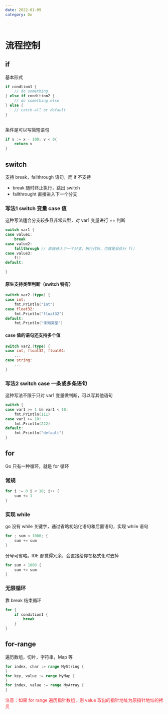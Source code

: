 ```yaml
---
date: 2022-01-09
category: Go

---
```


# 流程控制

## if

基本形式

```go
if condtion1 {
    // do something
} else if condition2 {
    // do something else
} else {
    // catch-all or default
}
    
```

条件是可以写简短语句

```go
if v := x - 100; v < 0{
    return v
}
```

## switch

支持 break，fallthrough 语句，而 if 不支持

+ break 随时终止执行，跳出 switch
+ fallthrought 直接进入下一个分支

### 写法1 switch 变量 case 值

这种写法适合分支较多且非常典型，对 var1 变量进行 == 判断

```go
switch var1 {
case value1:
    break
case value2:
    fallthrough // 直接进入下一个分支，执行代码，也就是会执行 f() 
case value3:
    f()
default:
    
}
```

#### 原生支持类型判断（switch 特有）

```go
switch var2.(type) {
case int:
    fmt.Println("int")
case float32:
    fmt.Println("float32")
default:
    fmt.Println("未知类型")
```

#### case 值的语句还支持多个值

```go
switch var2.(type) {
case int, float32, float64:
    ...
case string:
    ...
}
```

### 写法2 switch case 一条或多条语句

这种写法不限于只对 var1 变量做判断，可以写其他语句

```go
switch {
case var1 >= 1 && var1 < 10:
    fmt.Println(111)
case var1 >= 10:
    fmt.Println(222)
default:
    fmt.Println("default")
}
```

## for

Go 只有一种循环，就是 for 循环

### 常规

```go
for i := 0 i < 10; i++ {
    sum += 1
}
```

### 实现 while

go 没有 while 关键字，通过省略初始化语句和后置语句，实现 while 语句

```go
for ; sum < 1000; {
    sum += sum
}
```

分号可省略。IDE 都觉得冗余，会直接给你在格式化时去掉

```go
for sum < 1000 {
	sum += sum
}
```

### 无限循环

靠 break 结束循环

```go
for {
    if condition1 {
        break
    }
}
```

## for-range

遍历数组，切片，字符串，Map 等

```go
for index, char := range MyString {
}
for key, value := range MyMap {
}
for index, value := range MyArray {
}
```

<font style="color:#F5222D;">注意：如果 for range 遍历指针数组，则 value 取出的指针地址为原指针地址的拷贝</font>

